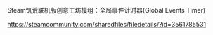 Steam饥荒联机版创意工坊模组：全局事件计时器(Global Events Timer)

https://steamcommunity.com/sharedfiles/filedetails/?id=3561785531